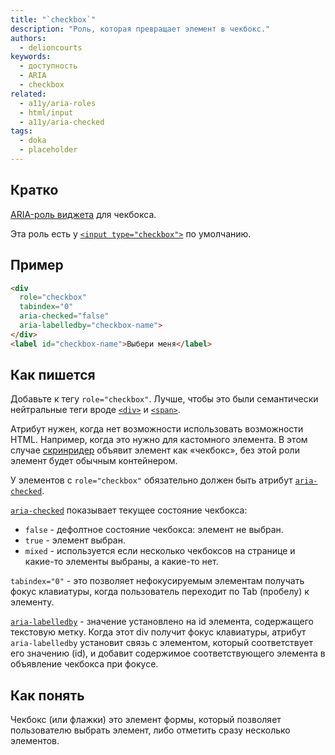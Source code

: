 ```yaml
---
title: "`checkbox`"
description: "Роль, которая превращает элемент в чекбокс."
authors:
  - delioncourts
keywords:
  - доступность
  - ARIA
  - checkbox
related:
  - a11y/aria-roles
  - html/input
  - a11y/aria-checked
tags:
  - doka
  - placeholder
---
```


## Кратко

[ARIA-роль виджета](/a11y/aria-roles/#roli-vidzhetov) для чекбокса. 

Эта роль есть у [`<input type="checkbox">`](/html/input/) по умолчанию.

## Пример

```html
<div
  role="checkbox"
  tabindex="0"
  aria-checked="false"
  aria-labelledby="checkbox-name">
</div>
<label id="checkbox-name">Выбери меня</label>
```

## Как пишется

Добавьте к тегу `role="checkbox"`. Лучше, чтобы это были семантически нейтральные теги вроде [`<div>`](/html/div/) и [`<span>`](/html/span/).

Атрибут нужен, когда нет возможности использовать возможности HTML. Например, когда это нужно для кастомного элемента. В этом случае [скринридер](/a11y/screenreaders/) объявит элемент как «чекбокс», без этой роли элемент будет обычным контейнером.

У элементов с `role="checkbox"` обязательно должен быть атрибут [`aria-checked`](/a11y/aria-checked/).

[`aria-checked`](/a11y/aria-checked) показывает текущее состояние чекбокса:
* `false` - дефолтное состояние чекбокса: элемент не выбран.
* `true` - элемент выбран.
* `mixed` - используется если несколько чекбоксов на странице и какие-то элементы выбраны, а какие-то нет.

`tabindex="0"` - это позволяет нефокусируемым элементам получать фокус клавиатуры, когда пользователь переходит по Tab (пробелу) к элементу.

[`aria-labelledby`](/a11y/aria-labelledby) - значение установлено на id элемента, содержащего текстовую метку. Когда этот div получит фокус клавиатуры, атрибут `aria-labelledby` установит связь с элементом, который соответствует его значению (id), и добавит содержимое соответствующего элемента в объявление чекбокса при фокусе.

## Как понять

Чекбокс (или флажки) это элемент формы, который позволяет пользователю выбрать элемент, либо отметить сразу несколько элементов.
